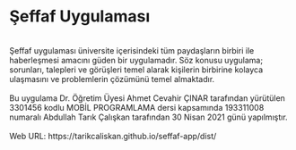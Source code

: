 # Şeffaf Uygulaması
<br>
Şeffaf uygulaması üniversite içerisindeki tüm paydaşların birbiri ile haberleşmesi amacını güden bir
uygulamadır. Söz konusu uygulama; sorunları, talepleri ve görüşleri temel alarak kişilerin birbirine
kolayca ulaşmasını ve problemlerin çözümünü temel almaktadır.
<br>
<br>
Bu uygulama Dr. Öğretim Üyesi Ahmet Cevahir ÇINAR tarafından yürütülen 3301456 kodlu MOBİL PROGRAMLAMA dersi kapsamında 193311008 numaralı Abdullah Tarık Çalışkan tarafından 30 Nisan 2021 günü yapılmıştır.								
<br>
<br>
Web URL: https://tarikcaliskan.github.io/seffaf-app/dist/
